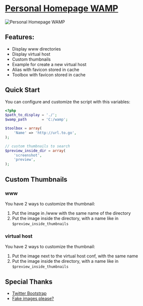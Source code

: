 # [Personal Homepage WAMP](https://github.com/MyKiwi/wamp)

![Personal Homepage WAMP](http://www.werox.fr/image/preview/1617x1036/139.png)

## Features:

  * Display www directories
  * Display virtual host
  * Custom thumbnails
  * Example for create a new virtual host
  * Alias with favicon stored in cache
  * Toolbox with favicon stored in cache

## Quick Start

You can configure and customize the script with this variables:
```php
<?php
$path_to_display = './';
$wamp_path       = 'C:/wamp';

$toolbox = array(
    'Name' => 'http://url.to.go',
);

// custom thumbnails to search
$preview_inside_dir = array(
    'screenshot',
    'preview',
);
```

## Custom Thumbnails

### www

You have 2 ways to customize the thumbnail:

1. Put the image in /www with the same name of the directory<br>
2. Put the image inside the directory, with a name like in ```$preview_inside_thumbnails```<br>

### virtual host

You have 2 ways to customize the thumbnail:

1. Put the image next to the virtual host conf, with the same name<br>
2. Put the image inside the directory, with a name like in ```$preview_inside_thumbnails```<br>


## Special Thanks
 * [Twitter Bootstrap](http://twitter.github.com/bootstrap/)
 * [Fake images please?](http://fakeimg.pl/)

